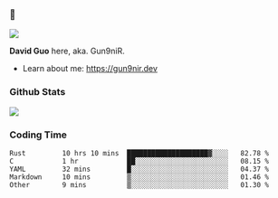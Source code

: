 ### 👋

![](https://komarev.com/ghpvc/?username=Gun9niR&label=Total+Views)

**David Guo** here, aka. Gun9niR.

- Learn about me: https://gun9nir.dev

### Github Stats

<img src="https://github-readme-stats.vercel.app/api?username=Gun9niR&count_private=true&show_icons=true&theme=vue-dark&hide_title=true">

### Coding Time

<!--START_SECTION:waka-->

```text
Rust         10 hrs 10 mins  ████████████████████▓░░░░   82.78 %
C            1 hr            ██░░░░░░░░░░░░░░░░░░░░░░░   08.15 %
YAML         32 mins         █░░░░░░░░░░░░░░░░░░░░░░░░   04.37 %
Markdown     10 mins         ▒░░░░░░░░░░░░░░░░░░░░░░░░   01.46 %
Other        9 mins          ▒░░░░░░░░░░░░░░░░░░░░░░░░   01.30 %
```

<!--END_SECTION:waka-->
